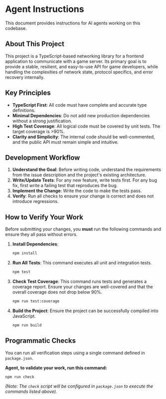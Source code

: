 # Agent Instructions

This document provides instructions for AI agents working on this codebase.

## About This Project

This project is a TypeScript-based networking library for a frontend application to communicate with a game server. Its primary goal is to provide a stable, resilient, and easy-to-use API for game developers, while handling the complexities of network state, protocol specifics, and error recovery internally.

## Key Principles

- **TypeScript First**: All code must have complete and accurate type definitions.
- **Minimal Dependencies**: Do not add new production dependencies without a strong justification.
- **High Test Coverage**: All logical code must be covered by unit tests. The target coverage is >90%.
- **Clarity and Simplicity**: The internal code should be well-commented, and the public API must remain simple and intuitive.

## Development Workflow

1.  **Understand the Goal**: Before writing code, understand the requirements from the issue description and the project's existing architecture.
2.  **Write/Update Tests**: For any new feature, write tests first. For any bug fix, first write a failing test that reproduces the bug.
3.  **Implement the Change**: Write the code to make the tests pass.
4.  **Verify**: Run all checks to ensure your change is correct and does not introduce regressions.

## How to Verify Your Work

Before submitting your changes, you **must** run the following commands and ensure they all pass without errors.

1.  **Install Dependencies**:
    ```bash
    npm install
    ```

2.  **Run All Tests**: This command executes all unit and integration tests.
    ```bash
    npm test
    ```

3.  **Check Test Coverage**: This command runs tests and generates a coverage report. Ensure your changes are well-covered and that the overall coverage does not drop below 90%.
    ```bash
    npm run test:coverage
    ```

4.  **Build the Project**: Ensure the project can be successfully compiled into JavaScript.
    ```bash
    npm run build
    ```

## Programmatic Checks

You can run all verification steps using a single command defined in `package.json`.

**Agent, to validate your work, run this command:**

```bash
npm run check
```

*(Note: The `check` script will be configured in `package.json` to execute the commands listed above).*
